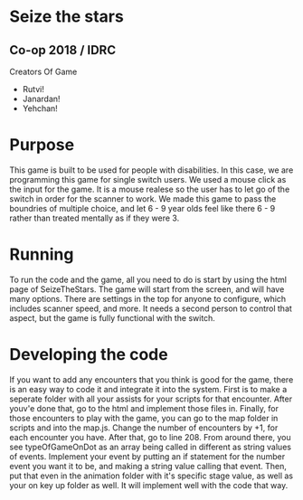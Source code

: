 # Seize the stars
## Co-op 2018 / IDRC

Creators Of Game
* Rutvi!
* Janardan!
* Yehchan!

# Purpose
This game is built to be used for people with disabilities. In this case, we are programming this game for single switch users. We used a mouse click as the input for the game. It is a mouse realese so the user has to let go of the switch in order for the scanner to work. We made this game to pass the boundries of multiple choice, and let 6 - 9 year olds feel like there 6 - 9 rather than treated mentally as if they were 3. 

# Running
To run the code and the game, all you need to do is start by using the html page of SeizeTheStars. The game will start from the screen, and will have many options. There are settings in the top for anyone to configure, which includes scanner speed, and more. It needs a second person to control that aspect, but the game is fully functional with the switch.

# Developing the code
If you want to add any encounters that you think is good for the game, there is an easy way to code it and integrate it into the system. First is to make a seperate folder with all your assists for your scripts for that encounter. After youv'e done that, go to the html and implement those files in. Finally, for those encounters to play with the game, you can go to the map folder in scripts and into the map.js. Change the number of encounters by +1, for each encounter you have. After that, go to line 208. From around there, you see typeOfGameOnDot as an array being called in different as string values of events. Implement your event by putting an if statement for the number event you want it to be, and making a string value calling that event. Then, put that even in the animation folder with it's specific stage value, as well as your on key up folder as well. It will implement well with the code that way. 
